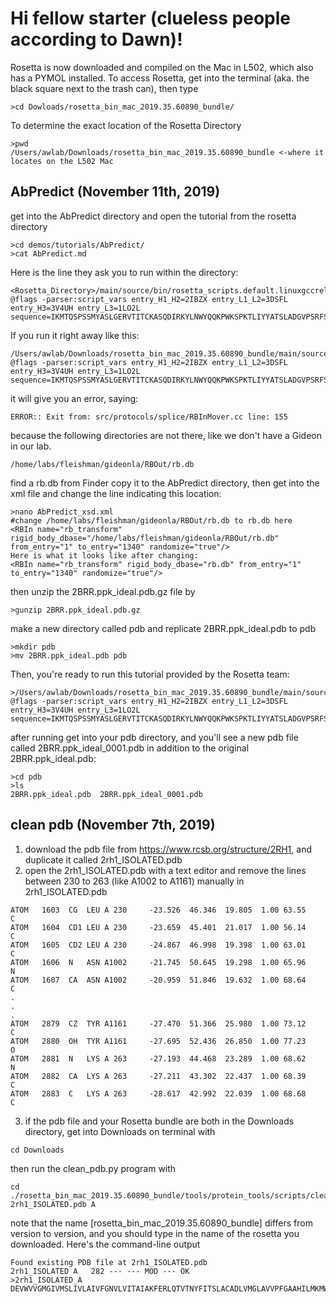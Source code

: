 # Hi fellow starter (clueless people according to Dawn)!
Rosetta is now downloaded and compiled on the Mac in L502, which also has a PYMOL installed. To access Rosetta, get into the terminal (aka. the black square next to the trash can), then type
```
>cd Dowloads/rosetta_bin_mac_2019.35.60890_bundle/
```
To determine the exact location of the Rosetta Directory
```
>pwd
/Users/awlab/Downloads/rosetta_bin_mac_2019.35.60890_bundle <-where it locates on the L502 Mac
```
## AbPredict (November 11th, 2019)
get into the AbPredict directory and open the tutorial from the rosetta directory
```
>cd demos/tutorials/AbPredict/
>cat AbPredict.md
```
Here is the line they ask you to run within the directory:
```
<Rosetta_Directory>/main/source/bin/rosetta_scripts.default.linuxgccrelease @flags -parser:script_vars entry_H1_H2=2IBZX entry_L1_L2=3DSFL entry_H3=3V4UH entry_L3=1LO2L  sequence=IKMTQSPSSMYASLGERVTITCKASQDIRKYLNWYQQKPWKSPKTLIYYATSLADGVPSRFSGSGSGQDYSLTISSLESDDTATYYCLQHGESPYTFGGGTKLEIQLQQSGAELVRPGALVKLSCKASGFNIKDYYMHWVKQRPEQGLEWIGLIDPENGNTIYDPKFQGKASITADTSSNTAYLQLSSLTSEDTAVYYCARDNSYYFDYWGQGTTLTVS 
```
If you run it right away like this:
```
/Users/awlab/Downloads/rosetta_bin_mac_2019.35.60890_bundle/main/source/bin/rosetta_scripts.default.linuxgccrelease @flags -parser:script_vars entry_H1_H2=2IBZX entry_L1_L2=3DSFL entry_H3=3V4UH entry_L3=1LO2L  sequence=IKMTQSPSSMYASLGERVTITCKASQDIRKYLNWYQQKPWKSPKTLIYYATSLADGVPSRFSGSGSGQDYSLTISSLESDDTATYYCLQHGESPYTFGGGTKLEIQLQQSGAELVRPGALVKLSCKASGFNIKDYYMHWVKQRPEQGLEWIGLIDPENGNTIYDPKFQGKASITADTSSNTAYLQLSSLTSEDTAVYYCARDNSYYFDYWGQGTTLTVS
```
it will give you an error, saying:
```
ERROR:: Exit from: src/protocols/splice/RBInMover.cc line: 155
```
because the following directories are not there, like we don't have a Gideon in our lab.
```
/home/labs/fleishman/gideonla/RBOut/rb.db
```
find a rb.db from Finder copy it to the AbPredict directory, then get into the xml file and change the line indicating this location:
```
>nano AbPredict_xsd.xml
#change /home/labs/fleishman/gideonla/RBOut/rb.db to rb.db here
<RBIn name="rb_transform" rigid_body_dbase="/home/labs/fleishman/gideonla/RBOut/rb.db" from_entry="1" to_entry="1340" randomize="true"/>
Here is what it looks like after changing:
<RBIn name="rb_transform" rigid_body_dbase="rb.db" from_entry="1" to_entry="1340" randomize="true"/>
```
then unzip the 2BRR.ppk_ideal.pdb.gz file by
```
>gunzip 2BRR.ppk_ideal.pdb.gz
```
make a new directory called pdb and replicate 2BRR.ppk_ideal.pdb to pdb
```
>mkdir pdb
>mv 2BRR.ppk_ideal.pdb pdb
```
Then, you're ready to run this tutorial provided by the Rosetta team:
```
>/Users/awlab/Downloads/rosetta_bin_mac_2019.35.60890_bundle/main/source/bin/rosetta_scripts.default.linuxgccrelease @flags -parser:script_vars entry_H1_H2=2IBZX entry_L1_L2=3DSFL entry_H3=3V4UH entry_L3=1LO2L  sequence=IKMTQSPSSMYASLGERVTITCKASQDIRKYLNWYQQKPWKSPKTLIYYATSLADGVPSRFSGSGSGQDYSLTISSLESDDTATYYCLQHGESPYTFGGGTKLEIQLQQSGAELVRPGALVKLSCKASGFNIKDYYMHWVKQRPEQGLEWIGLIDPENGNTIYDPKFQGKASITADTSSNTAYLQLSSLTSEDTAVYYCARDNSYYFDYWGQGTTLTVS
```
after running get into your pdb directory, and you'll see a new pdb file called 2BRR.ppk_ideal_0001.pdb in addition to the original 2BRR.ppk_ideal.pdb:
```
>cd pdb
>ls
2BRR.ppk_ideal.pdb	2BRR.ppk_ideal_0001.pdb
```
## clean pdb (November 7th, 2019)
1. download the pdb file from https://www.rcsb.org/structure/2RH1, and duplicate it called 2rh1_ISOLATED.pdb
2. open the 2rh1_ISOLATED.pdb with a text editor and remove the lines between 230 to 263 (like A1002 to A1161) manually in 2rh1_ISOLATED.pdb
```
ATOM   1603  CG  LEU A 230     -23.526  46.346  19.805  1.00 63.55           C  
ATOM   1604  CD1 LEU A 230     -23.659  45.401  21.017  1.00 56.14           C  
ATOM   1605  CD2 LEU A 230     -24.867  46.998  19.398  1.00 63.01           C  
ATOM   1606  N   ASN A1002     -21.745  50.645  19.298  1.00 65.96           N  
ATOM   1607  CA  ASN A1002     -20.959  51.846  19.632  1.00 68.64           C  
.
.
.
ATOM   2879  CZ  TYR A1161     -27.470  51.366  25.980  1.00 73.12           C  
ATOM   2880  OH  TYR A1161     -27.695  52.436  26.850  1.00 77.23           O  
ATOM   2881  N   LYS A 263     -27.193  44.468  23.289  1.00 68.62           N  
ATOM   2882  CA  LYS A 263     -27.211  43.302  22.437  1.00 68.39           C  
ATOM   2883  C   LYS A 263     -28.617  42.992  22.039  1.00 68.68           C  
```
3. if the pdb file and your Rosetta bundle are both in the Downloads directory, get into Downloads on terminal with
```
cd Downloads
```
then run the clean_pdb.py program with
```
cd ./rosetta_bin_mac_2019.35.60890_bundle/tools/protein_tools/scripts/clean_pdb.py 2rh1_ISOLATED.pdb A
```
note that the name [rosetta_bin_mac_2019.35.60890_bundle] differs from version to version, and you should type in the name of the rosetta you downloaded. Here's the command-line output
```
Found existing PDB file at 2rh1_ISOLATED.pdb
2rh1_ISOLATED A   282 --- --- MOD --- OK
>2rh1_ISOLATED_A
DEVWVVGMGIVMSLIVLAIVFGNVLVITAIAKFERLQTVTNYFITSLACADLVMGLAVVPFGAAHILMKMWTFGNFWCEFWTSIDVLCVTASIETLCVIAVDRYFAITSPFKYQSLLTKNKARVIILMVWIVSGLTSFLPIQMHWYRATHQEAINCYAEETCCDFFTNQAYAIASSIVSFYVPLVIMVFVYSRVFQEAKRQLKFCLKEHKALKTLGIIMGTFTLCWLPFFIVNIVHVIQDNLIRKEVYILLNWIGYVNSGFNPLIYCRSPDFRIAFQELLCL
```
